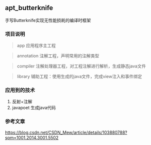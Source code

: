 ## apt_butterknife
手写Butterknife实现无性能损耗的编译时框架

### 项目说明
> app 应用程序主工程

> annotation
注解工程，声明常用的注解类型

> compiler
注解处理器工程，对工程注解进行解析，生成静态java文件

> library
辅助工程：使用生成的java文件，完成view注入和事件绑定

### 应用到的技术
1. 反射+注解
2. javapoet 生成java代码

### 参考文章
https://blog.csdn.net/CSDN_Mew/article/details/103880788?spm=1001.2014.3001.5502
